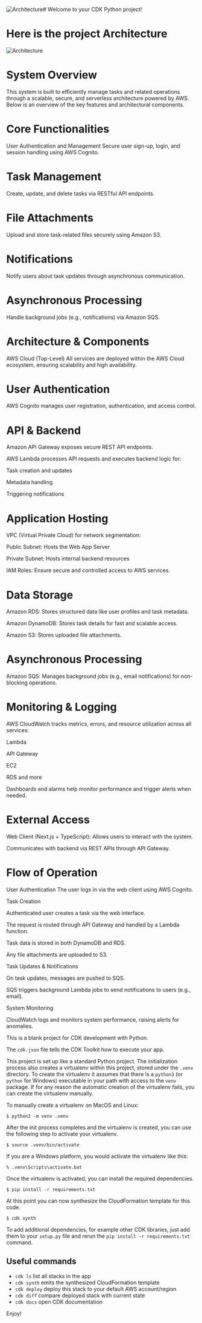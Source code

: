 ![Architecture](https://github.com/user-attachments/assets/bf0f30e5-51d4-44ff-878d-fc40aa06335e)# Welcome to your CDK Python project!

# Here is the project Architecture 
![Architecture](https://github.com/user-attachments/assets/4ca7c353-3549-46f0-a481-694ba9bae281)

# System Overview
This system is built to efficiently manage tasks and related operations through a scalable, secure, and serverless architecture powered by AWS. Below is an overview of the key features and architectural components.

# Core Functionalities
User Authentication and Management
Secure user sign-up, login, and session handling using AWS Cognito.

# Task Management
Create, update, and delete tasks via RESTful API endpoints.

# File Attachments
Upload and store task-related files securely using Amazon S3.

# Notifications
Notify users about task updates through asynchronous communication.

# Asynchronous Processing
Handle background jobs (e.g., notifications) via Amazon SQS.

# Architecture & Components
AWS Cloud (Top-Level)
All services are deployed within the AWS Cloud ecosystem, ensuring scalability and high availability.

# User Authentication
AWS Cognito manages user registration, authentication, and access control.

# API & Backend
Amazon API Gateway exposes secure REST API endpoints.

AWS Lambda processes API requests and executes backend logic for:

Task creation and updates

Metadata handling

Triggering notifications

# Application Hosting
VPC (Virtual Private Cloud) for network segmentation:

Public Subnet: Hosts the Web App Server

Private Subnet: Hosts internal backend resources

IAM Roles: Ensure secure and controlled access to AWS services.

# Data Storage
Amazon RDS: Stores structured data like user profiles and task metadata.

Amazon DynamoDB: Stores task details for fast and scalable access.

Amazon S3: Stores uploaded file attachments.

# Asynchronous Processing
Amazon SQS: Manages background jobs (e.g., email notifications) for non-blocking operations.

# Monitoring & Logging
AWS CloudWatch tracks metrics, errors, and resource utilization across all services:

Lambda

API Gateway

EC2

RDS and more

Dashboards and alarms help monitor performance and trigger alerts when needed.

# External Access
Web Client (Next.js + TypeScript): Allows users to interact with the system.

Communicates with backend via REST APIs through API Gateway.

# Flow of Operation
User Authentication
The user logs in via the web client using AWS Cognito.

Task Creation

Authenticated user creates a task via the web interface.

The request is routed through API Gateway and handled by a Lambda function.

Task data is stored in both DynamoDB and RDS.

Any file attachments are uploaded to S3.

Task Updates & Notifications

On task updates, messages are pushed to SQS.

SQS triggers background Lambda jobs to send notifications to users (e.g., email).

System Monitoring

CloudWatch logs and monitors system performance, raising alerts for anomalies.

This is a blank project for CDK development with Python.

The `cdk.json` file tells the CDK Toolkit how to execute your app.

This project is set up like a standard Python project.  The initialization
process also creates a virtualenv within this project, stored under the `.venv`
directory.  To create the virtualenv it assumes that there is a `python3`
(or `python` for Windows) executable in your path with access to the `venv`
package. If for any reason the automatic creation of the virtualenv fails,
you can create the virtualenv manually.

To manually create a virtualenv on MacOS and Linux:

```
$ python3 -m venv .venv
```

After the init process completes and the virtualenv is created, you can use the following
step to activate your virtualenv.

```
$ source .venv/bin/activate
```

If you are a Windows platform, you would activate the virtualenv like this:

```
% .venv\Scripts\activate.bat
```

Once the virtualenv is activated, you can install the required dependencies.

```
$ pip install -r requirements.txt
```

At this point you can now synthesize the CloudFormation template for this code.

```
$ cdk synth
```

To add additional dependencies, for example other CDK libraries, just add
them to your `setup.py` file and rerun the `pip install -r requirements.txt`
command.

## Useful commands

 * `cdk ls`          list all stacks in the app
 * `cdk synth`       emits the synthesized CloudFormation template
 * `cdk deploy`      deploy this stack to your default AWS account/region
 * `cdk diff`        compare deployed stack with current state
 * `cdk docs`        open CDK documentation

Enjoy!
